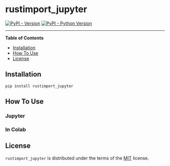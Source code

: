 # rustimport_jupyter

[![PyPI - Version](https://img.shields.io/pypi/v/rustimport_jupyter.svg)](https://pypi.org/project/rustimport_jupyter)
[![PyPI - Python Version](https://img.shields.io/pypi/pyversions/rustimport_jupyter.svg)](https://pypi.org/project/rustimport_jupyter)

-----

**Table of Contents**

- [Installation](#installation)
- [How To Use](#how-to-use)
- [License](#license)

## Installation

```console
pip install rustimport_jupyter
```

## How To Use

### Jupyter

### In Colab

## License

`rustimport_jupyter` is distributed under the terms of the [MIT](https://spdx.org/licenses/MIT.html) license.
